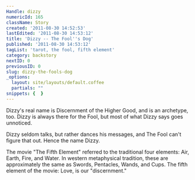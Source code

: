 ```yaml
---
Handle: dizzy
numericId: 165
className: Story
created: '2011-08-30 14:52:53'
lastEdited: '2011-08-30 14:53:12'
title: 'Dizzy -- The Fool''s Dog'
published: '2011-08-30 14:53:12'
tagList: 'tarot, the fool, fifth element'
category: backstory
nextID: 0
previousID: 0
slug: dizzy-the-fools-dog
_options:
  layout: site/layouts/default.coffee
  partials: ""
snippets: {  }
---
```

Dizzy's real name is Discernment of the Higher Good, and is an archetype, too. Dizzy is always there for the Fool, but most of what Dizzy says goes unnoticed.

Dizzy seldom talks, but rather dances his messages, and The Fool can't figure that out. Hence the name Dizzy.

The movie "The Fifth Element" referred to the traditional four elements: Air, Earth, Fire, and Water. In western metaphysical tradition, these are approximately the same as Swords, Pentacles, Wands, and Cups. The fifth element of the movie: Love, is our "discernment."

